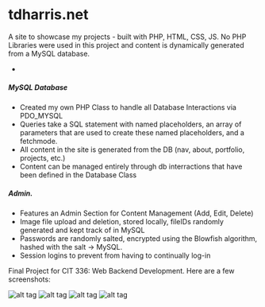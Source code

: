 # tdharris.net
A site to showcase my projects - built with PHP, HTML, CSS, JS. No PHP Libraries were used in this project and content is dynamically generated from a MySQL database.
<ul>
<li></li>
</ul>

<h5>MySQL Database</h5>
<ul>
<li>Created my own PHP Class to handle all Database Interactions via PDO_MYSQL</li>
<li>Queries take a SQL statement with named placeholders, an array of parameters that are used to create these named placeholders, and a fetchmode.</li>
<li>All content in the site is generated from the DB (nav, about, portfolio, projects, etc.)</li>
<li>Content can be managed entirely through db interractions that have been defined in the Database Class</li>
</ul>

<h5>Admin.</h5>
<ul>
<li>Features an Admin Section for Content Management (Add, Edit, Delete)</li>
<li>Image file upload and deletion, stored locally, fileIDs randomly generated and kept track of in MySQL</li>
<li>Passwords are randomly salted, encrypted using the Blowfish algorithm, hashed with the salt -> MySQL.</li>
<li>Session logins to prevent from having to continually log-in</li>
</ul>

Final Project for CIT 336: Web Backend Development. Here are a few screenshots:

![alt tag](http://i.imgur.com/WYHCH3O.png)
![alt tag](http://i.imgur.com/nuyFsb7.png)
![alt tag](http://i.imgur.com/lSmPIoH.png)
![alt tag](http://i.imgur.com/u0bRJqZ.png)
